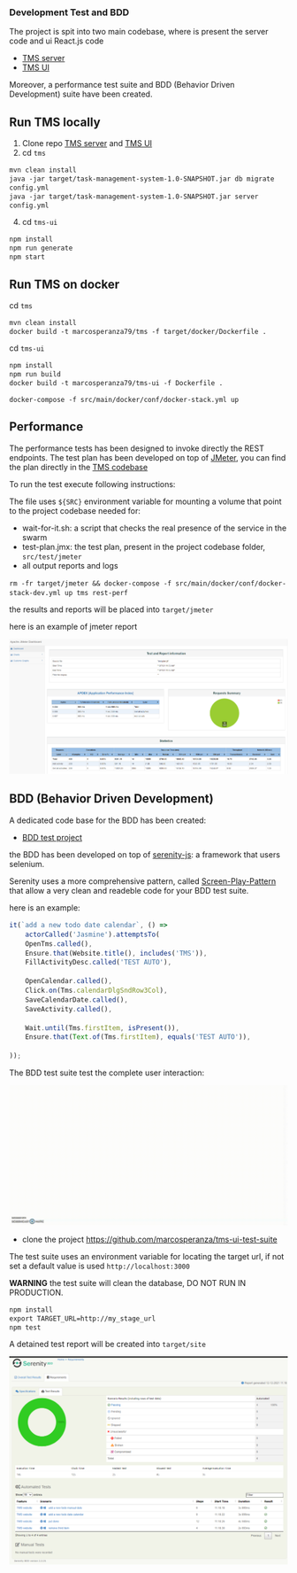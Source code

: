 ### Development Test and BDD

The project is spit into two main codebase, where is present the server code and ui React.js code
- [TMS server](https://github.com/marcosperanza/tms)
- [TMS UI](https://github.com/marcosperanza/tms-ui)

Moreover, a performance test suite and BDD (Behavior Driven Development) suite have been created.


Run TMS locally
---

1. Clone repo [TMS server](https://github.com/marcosperanza/tms)  and [TMS UI](https://github.com/marcosperanza/tms-ui)
2. cd `tms`
```
mvn clean install
java -jar target/task-management-system-1.0-SNAPSHOT.jar db migrate config.yml
java -jar target/task-management-system-1.0-SNAPSHOT.jar server config.yml

``` 
4. cd `tms-ui`
```
npm install
npm run generate
npm start
```

Run TMS on docker
---
cd `tms`

```
mvn clean install
docker build -t marcosperanza79/tms -f target/docker/Dockerfile .
``` 

cd `tms-ui`

```
npm install
npm run build
docker build -t marcosperanza79/tms-ui -f Dockerfile .
``` 

```
docker-compose -f src/main/docker/conf/docker-stack.yml up
```

Performance
---

The performance tests has been designed to invoke directly the REST endpoints. The test plan has been developed on top 
of [JMeter](https://jmeter.apache.org/), you can find the plan directly in the [TMS codebase](https://github.com/marcosperanza/tms/tree/master/src/test/jmeter) 

To run the test execute following instructions:

The file uses `${SRC}` environment variable for mounting a volume that point to the project codebase needed for:
- wait-for-it.sh: a script that checks the real presence of the service in the swarm
- test-plan.jmx: the test plan, present in the project codebase folder, `src/test/jmeter`
- all output reports and logs

`rm -fr target/jmeter && docker-compose -f src/main/docker/conf/docker-stack-dev.yml up tms rest-perf`

the results and reports will be placed into `target/jmeter`

here is an example of jmeter report

![img.png](jmeter.png)




BDD (Behavior Driven Development)
---

A dedicated code base for the BDD has been created:

- [BDD test project](https://github.com/marcosperanza/tms-ui-test-suite)

the BDD has been developed on top of [serenity-js](https://serenity-js.org/):  a framework that users selenium.

Serenity uses a more comprehensive pattern, called [Screen-Play-Pattern](https://serenity-js.org/handbook/design/screenplay-pattern.html) that allow a very clean and readeble code for your BDD test suite.

here is an example:

```ts
it(`add a new todo date calendar`, () =>
    actorCalled('Jasmine').attemptsTo(
    OpenTms.called(),
    Ensure.that(Website.title(), includes('TMS')),
    FillActivityDesc.called('TEST AUTO'),

    OpenCalendar.called(),
    Click.on(Tms.calendarDlgSndRow3Col),
    SaveCalendarDate.called(),
    SaveActivity.called(),

    Wait.until(Tms.firstItem, isPresent()),
    Ensure.that(Text.of(Tms.firstItem), equals('TEST AUTO')),

));

```


The BDD test suite test the complete user interaction:

![](Recording-_16.gif)

- clone the project https://github.com/marcosperanza/tms-ui-test-suite


The test suite uses an environment variable for locating the target url, if not set a default value is used `http://localhost:3000`

**WARNING** the test suite will clean the database, DO NOT RUN IN PRODUCTION.

```
npm install
export TARGET_URL=http://my_stage_url
npm test
```

A detained test report will be created into `target/site`


![img.png](serenity.png)
